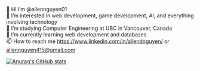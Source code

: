 👋 Hi I’m @allennguyen01  
👀 I’m interested in web development, game development, AI, and everything involving technology  
🌱 I’m studying Computer Engineering at UBC in Vancouver, Canada  
💞️ I’m currently learning web development and databases  
📫 How to reach me https://www.linkedin.com/in/allendnguyen/ or allennguyen415@gmail.com  

<!---
allennguyen01/allennguyen01 is a ✨ special ✨ repository because its `README.md` (this file) appears on your GitHub profile.
You can click the Preview link to take a look at your changes.
--->

[![Anurag's GitHub stats](https://github-readme-stats.vercel.app/api?username=allennguyen01&show_icons=true&theme=tokyonight&count_private=true)](https://github.com/allennguyen01)
